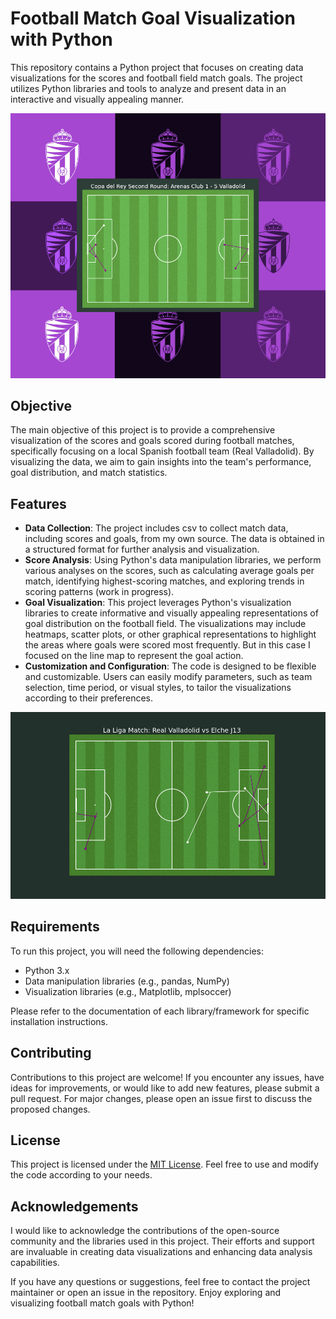 # Football Match Goal Visualization with Python

This repository contains a Python project that focuses on creating data visualizations for the scores and football field match goals. The project utilizes Python libraries and tools to analyze and present data in an interactive and visually appealing manner.

![Match Result](Valladolid_goals.png)

## Objective
The main objective of this project is to provide a comprehensive visualization of the scores and goals scored during football matches, specifically focusing on a local Spanish football team (Real Valladolid). By visualizing the data, we aim to gain insights into the team's performance, goal distribution, and match statistics.

## Features
- **Data Collection**: The project includes csv to collect match data, including scores and goals, from my own source. The data is obtained in a structured format for further analysis and visualization.
- **Score Analysis**: Using Python's data manipulation libraries, we perform various analyses on the scores, such as calculating average goals per match, identifying highest-scoring matches, and exploring trends in scoring patterns (work in progress).
- **Goal Visualization**: This project leverages Python's visualization libraries to create informative and visually appealing representations of goal distribution on the football field. The visualizations may include heatmaps, scatter plots, or other graphical representations to highlight the areas where goals were scored most frequently. But in this case I focused on the line map to represent the goal action.
- **Customization and Configuration**: The code is designed to be flexible and customizable. Users can easily modify parameters, such as team selection, time period, or visual styles, to tailor the visualizations according to their preferences.

![Match Goals in 13th round](goals_J13.png)

## Requirements
To run this project, you will need the following dependencies:
- Python 3.x
- Data manipulation libraries (e.g., pandas, NumPy)
- Visualization libraries (e.g., Matplotlib, mplsoccer)

Please refer to the documentation of each library/framework for specific installation instructions.

## Contributing
Contributions to this project are welcome! If you encounter any issues, have ideas for improvements, or would like to add new features, please submit a pull request. For major changes, please open an issue first to discuss the proposed changes.

## License
This project is licensed under the [MIT License](LICENSE). Feel free to use and modify the code according to your needs.

## Acknowledgements
I would like to acknowledge the contributions of the open-source community and the libraries used in this project. Their efforts and support are invaluable in creating data visualizations and enhancing data analysis capabilities.

If you have any questions or suggestions, feel free to contact the project maintainer or open an issue in the repository. Enjoy exploring and visualizing football match goals with Python!
